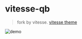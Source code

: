 # vitesse-qb

> fork by vitesse. [vitesse theme](https://github.com/antfu/vscode-theme-vitesse)

![demo](https://user-images.githubusercontent.com/40693636/158534320-6b463e1e-6848-4448-a98a-feac8e07f84f.png)
